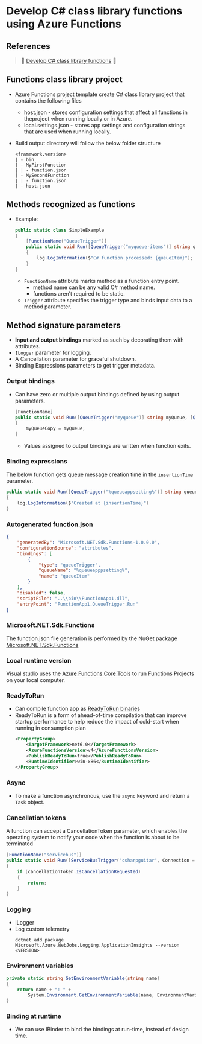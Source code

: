 # Develop C# class library functions using Azure Functions

## References
> 🌟 [Develop C# class library functions](https://learn.microsoft.com/en-us/azure/azure-functions/functions-dotnet-class-library?tabs=v4%2Ccmd#functions-class-library-project) 🌟 

## Functions class library project
- Azure Functions project template create C# class library project that contains the following files
    - host.json - stores configuration settings that affect all functions in theproject when running locally or in Azure.
    - local.settings.json - stores app settings and configuration strings that are used when running locally.

- Build output directory will follow the below folder structure
    ```
    <framework.version>
    | - bin
    | - MyFirstFunction
    | | - function.json
    | - MySecondFunction
    | | - function.json
    | - host.json
    ```

## Methods recognized as functions
- Example:
    ```csharp
    public static class SimpleExample
    {
        [FunctionName("QueueTrigger")]
        public static void Run([QueueTrigger("myqueue-items")] string queueItem, ILogger log)
        {
            log.LogInformation($"C# function processed: {queueItem}");
        }
    }
    ```
    - `FunctionName` attribute marks method as a function entry point.
        - method name can be any valid C# method name.
        - functions aren't required to be static.
    - `Trigger` attribute specifies the trigger type and binds input data to a method parameter.

## Method signature parameters
- **Input and output bindings** marked as such by decorating them with attributes.
- `ILogger` parameter for logging.
- A Cancellation parameter for graceful shutdown.
- Binding Expressions parameters to get trigger metadata.

### Output bindings
- Can have zero or multiple output bindings defined by using output parameters.
    ```csharp
    [FunctionName]
    public static void Run([QueueTrigger("myqueue")] string myQueue, [Queue("queue-destination")] out string myQueueCopy, ILogger logger)
    {
        myQueueCopy = myQueue;
    }
    ```

    - Values assigned to output bindings are written when function exits.

### Binding expressions
The below function gets queue message creation time in the `insertionTime` parameter.

```csharp
public static void Run([QueueTrigger("%queueappsetting%")] string queueItem, DateTimeOffset insertionTime, ILogger log)
{
    log.LogInformation($"Created at {insertionTime}")
}
```

### Autogenerated function.json
```json
{
    "generatedBy": "Microsoft.NET.Sdk.Functions-1.0.0.0",
    "configurationSource": "attributes",
    "bindings": [
        {
            "type": "queueTrigger",
            "queueName": "%queueapppsetting%",
            "name": "queueItem"
        }
    ],
    "disabled": false,
    "scriptFile": "..\\bin\\FunctionApp1.dll",
    "entryPoint": "FunctionApp1.QueueTrigger.Run"
}
```

### Microsoft.NET.Sdk.Functions
The function.json file generation is performed by the NuGet package [Microsoft.NET.Sdk.Functions](https://www.nuget.org/packages/Microsoft.NET.Sdk.Functions)

### Local runtime version
Visual studio uses the [Azure Functions Core Tools](https://learn.microsoft.com/en-us/azure/azure-functions/functions-run-local?tabs=windows%2Cisolated-process%2Cnode-v4%2Cpython-v2%2Chttp-trigger%2Ccontainer-apps&pivots=programming-language-csharp#install-the-azure-functions-core-tools) to run Functions Projects on your local computer.

### ReadyToRun
- Can compile function app as [ReadyToRun binaries]()
- ReadyToRun is a form of ahead-of-time compilation that can improve startup performance to help reduce the impact of cold-start when running in consumption plan
    ```xml
    <PropertyGroup>
        <TargetFramework>net6.0</TargetFramework>
        <AzureFunctionsVersion>v4</AzureFunctionsVersion>
        <PublishReadyToRun>true</PublishReadyToRun>
        <RuntimeIdentifier>win-x86</RuntimeIdentifier>
    </PropertyGroup>
    ```

### Async
- To make a function asynchronous, use the `async` keyword and return a `Task` object.

### Cancellation tokens
A function can accept a CancellationToken parameter, which enables the operating system to notify your code when the function is about to be terminated

```csharp
[FunctionName("servicebus")]
public static void Run([ServiceBusTrigger("csharpguitar", Connection = "SB_CONN")] Message[] messages, CancellationToken cancellationToken, ILogger log)
{
    if (cancellationToken.IsCancellationRequested)
    {
        return;
    }
}
```

### Logging
- ILogger
- Log custom telemetry 
    ```
    dotnet add package Microsoft.Azure.WebJobs.Logging.ApplicationInsights --version <VERSION>
    ```

### Environment variables
```csharp
private static string GetEnvironmentVariable(string name)
{
    return name + ": " +
        System.Environment.GetEnvironmentVariable(name, EnvironmentVariableTarget.Process);
}
```

### Binding at runtime
- We can use IBinder to bind the bindings at run-time, instead of design time.

